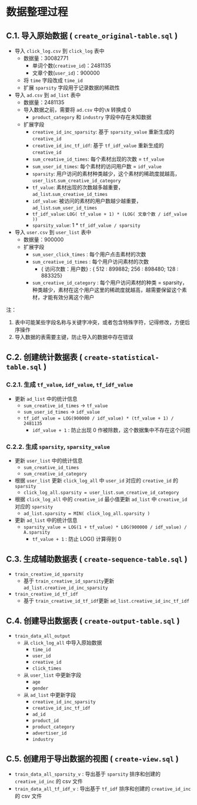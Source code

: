 # 数据整理过程

## C.1. 导入原始数据 ( `create_original-table.sql` )

-   导入 `click_log.csv` 到 `click_log` 表中
    -   数据量：30082771
        -   单词个数(`creative_id`)：2481135
        -   文章个数(`user_id`)：900000
    -   将 `time` 字段改成 `time_id`
    -   扩展 `sparsity` 字段用于记录数据的稀疏性
-   导入 `ad.csv` 到 `ad_list` 表中
    -   数据量：2481135
    -   导入数据之前，需要将 `ad.csv` 中的`\N` 转换成 0
        -   `product_category` 和 `industry` 字段中存在未知数据
    -   扩展字段
        -   `creative_id_inc_sparsity`: 基于 `sparsity_value` 重新生成的 `creative_id`
        -   `creative_id_inc_tf_idf`: 基于 `tf_idf_value` 重新生成的 `creative_id`
        -   `sum_creative_id_times`: 每个素材出现的次数 = `tf_value`
        -   `sum_user_id_times`: 每个素材的访问用户数 = `idf_value`
        -   `sparsity`: 用户访问的素材种类越少，这个素材的稀疏度就越高，`user_list`.`sum_creative_id_category`
        -   `tf_value`: 素材出现的次数越多越重要，`ad_list`.`sum_creative_id_times`
        -   `idf_value`: 被访问的素材的用户数越少越重要，`ad_list`.`sum_user_id_times`
        -   `tf_idf_value`: `LOG( tf_value + 1) * (LOG( 文章个数 / idf_value ))`
        -   `sparsity_value`: 1 * `tf_idf_value / sparsity`
-   导入 `user.csv` 到 `user_list` 表中
    -   数据量：900000
    -   扩展字段
        -   `sum_user_click_times` : 每个用户点击素材的次数
        -   `sum_creative_id_times` : 每个用户访问素材的次数
            -   { 访问次数：用户数} : { 512 : 899882; 256 : 898480; 128 : 883325}
        -   `sum_creative_id_category` : 每个用户访问素材的种类  = sparsity，种类越少，素材在这个用户这里的稀疏度就越高，越需要保留这个素材，才能有效分离这个用户

注：

1.  表中可能某些字段名称与关键字冲突，或者包含特殊字符，记得修改，方便后序操作
2.  导入数据的表需要主键，防止导入的数据中存在错误

## C.2. 创建统计数据表 ( `create-statistical-table.sql` )

### C.2.1. 生成 `tf_value`, `idf_value`, `tf_idf_value`

-   更新 `ad_list` 中的统计信息
    -   `sum_creative_id_times` →  `tf_value`
    -   `sum_user_id_times` → `idf_value`
    -   `tf_idf_value = LOG(900000 / idf_value) * (tf_value + 1) / 2481135`
        -   `idf_value + 1` : 防止出现 0 作被除数，这个数据集中不存在这个问题

### C.2.2. 生成 `sparsity`, `sparsity_value`

-   更新 `user_list` 中的统计信息
    -   `sum_creative_id_times`
    -   `sum_creative_id_category`
-   根据 `user_list` 更新 `click_log_all` 中 `user_id` 对应的 `creative_id` 的 `sparsity`
    -   `click_log_all.sparsity = user_list.sum_creative_id_category`
-   根据 `click_log_all` 中的 `creative_id` 最小值更新 `ad_list` 中  `creative_id` 对应的  `sparsity`
    -   `ad_list.sparsity = MIN( click_log_all.sparsity )`
-   更新 `ad_list` 中的统计信息
    -   `sparsity_value = LOG(1 + tf_value) * LOG(900000 / idf_value) / A.sparsity`
        -   `tf_value + 1` : 防止 LOG() 计算得到 0

## C.3. 生成辅助数据表 ( `create-sequence-table.sql` )

-   `train_creative_id_sparsity`
    -   基于 `train_creative_id_sparsity`更新 `ad_list.creative_id_inc_sparsity`
-   `train_creative_id_tf_idf`
    -   基于 `train_creative_id_tf_idf`更新 `ad_list.creative_id_inc_tf_idf`

## C.4. 创建导出数据表 ( `create-output-table.sql` )

-   `train_data_all_output`
    -   从 `click_log_all` 中导入原始数据
        -   `time_id`
        -   `user_id`
        -   `creative_id`
        -   `click_times`
    -   从  `user_list` 中更新字段
        -   `age`
        -   `gender`
    -   从 `ad_list` 中更新字段
        -   `creative_id_inc_sparsity`
        -   `creative_id_inc_tf_idf`
        -   `ad_id`
        -   `product_id`
        -   `product_category`
        -   `advertiser_id`
        -   `industry`

## C.5. 创建用于导出数据的视图 ( `create-view.sql` )

-   `train_data_all_sparsity_v` : 导出基于  `sparsity` 排序和创建的 `creative_id_inc` 的 csv 文件
-   `train_data_all_tf_idf_v` : 导出基于  `tf_idf` 排序和创建的 `creative_id_inc` 的 csv 文件
